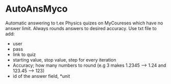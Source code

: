 # AutoAnsMyco

Automatic answering to t.ex Physics quizes on MyCoureses which have no answer limit.
Always rounds answers to desired accuracy. 
Use txt file to add:
- user
- pass
- link to quiz
- starting value, stop value, step for every iteration
- Accuracy; how many numbers to round (e.g 3 makes 1.2345 --> 1.24 and 123.45 --> 123)
- id of the answer field, *unit
